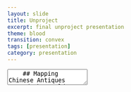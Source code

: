```yaml
---
layout: slide
title: Unproject
excerpt: final unproject presentation
theme: blood
transition: convex
tags: [presentation]
category: presentation
---
```

<section data-markdown>
  <textarea data-template>
    ## Mapping Chinese Antiques Around the World
    Maggie Li & Rosanna Zhou
    ---
    <section>
      <section>
        ## Scope
      </section>
      ---
      <section>
        **Main focus:**
          - reclaiming Chinese antiques scattered around the world
      </section>
      ---
      <section> 
        **Key Aspects:**
          - justice of ownership
          - visualization of social issue
      </section>
    </section>
    ---
    <section>
      <section>
        ## Data
      </section>
      <section>
        **For all Chinese antiques from every museums globally:**
        - their current location
        - their number
        - their metadata
        - their origining date and place
      </section>
    </section>
    ---
    <section>
      <section>
        ## Techniques
      </section>
    </section>
    ---
    <section>
      <section>
        ## Aims
      </section>
    </section>
    ---
    <section>
      <section>
        ## Values & Ethics
      </section>
    </section>
    ---
    <section>
      <section>
        ## Resources
      </section>
    </section>
    ---
    <section>
      <section>
        ## Workplan
      </section>
    </section>
  </textarea>
</section>
